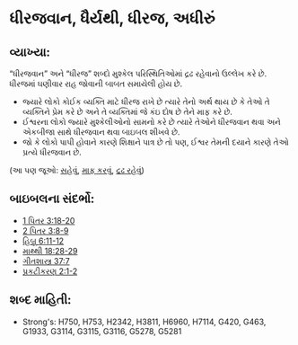 # ધીરજવાન, ધૈર્યથી, ધીરજ, અધીરું 

## વ્યાખ્યા: 

“ધીરજવાન” અને “ધીરજ” શબ્દો મુશ્કેલ પરિસ્થિતિઓમાં દ્રઢ રહેવાનો ઉલ્લેખ કરે છે.
ધીરજમાં ઘણીવાર રાહ જોવાની બાબત સમાયેલી હોય છે.

* જ્યારે લોકો કોઈક વ્યક્તિ માટે ધીરજ રાખે છે ત્યારે તેનો અર્થ થાય છે કે તેઓ તે વ્યક્તિને પ્રેમ કરે છે અને તે વ્યક્તિમાં જે કંઇ દોષ છે તેને માફ કરે છે.
* ઈશ્વરના લોકો જ્યારે મુશ્કેલીઓનો સામનો કરે છે ત્યારે તેઓને ધીરજવાન થવા અને એકબીજા સાથે ધીરજવાન થવા બાઇબલ શીખવે છે.
* જો કે લોકો પાપી હોવાને કારણે શિક્ષાને પાત્ર છે તો પણ, ઈશ્વર તેમની દયાને કારણે તેઓ પ્રત્યે ધીરજવાન છે.

(આ પણ જૂઓ: [સહેવું](../other/endure.md), [માફ કરવું](../kt/forgive.md), [દ્રઢ રહેવું](../other/perseverance.md))

## બાઇબલના સંદર્ભો: 

* [1 પિતર 3:18-20](rc://gu/tn/help/1pe/03/18)
* [2 પિતર 3:8-9](rc://gu/tn/help/2pe/03/08)
* [હિબ્રૂ 6:11-12](rc://gu/tn/help/heb/06/11)
* [માથ્થી 18:28-29](rc://gu/tn/help/mat/18/28)
* [ગીતશાસ્ત્ર 37:7](rc://gu/tn/help/psa/037/007)
* [પ્રકટીકરણ 2:1-2](rc://gu/tn/help/rev/02/01)

## શબ્દ માહિતી: 

* Strong's: H750, H753, H2342, H3811, H6960, H7114, G420, G463, G1933, G3114, G3115, G3116, G5278, G5281
